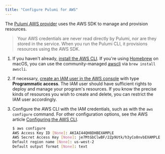 ```yaml
---
title: "Configure Pulumi for AWS"
---
```


<!-- LINKS -->
[Pulumi AWS provider]: ../reference/aws.html
[iam-user-console]: https://docs.aws.amazon.com/IAM/latest/UserGuide/id_users_create.html#id_users_create_console
[configure-aws-cli]: https://docs.aws.amazon.com/cli/latest/userguide/cli-chap-getting-started.html

The [Pulumi AWS provider] uses the AWS SDK to manage and provision resources. 

> Your AWS credentials are never read directly by Pulumi, nor are they stored in the service. When you run the Pulumi CLI, it provisions resources using the AWS SDK.

1.  If you haven't already, [install the AWS CLI](https://docs.aws.amazon.com/cli/latest/userguide/installing.html). If you're using [Homebrew](https://brew.sh/) on macOS, you can use the community-managed [awscli](http://formulae.brew.sh/formula/awscli) via `brew install awscli`.

2.  If necessary, [create an IAM user in the AWS console][iam-user-console] with type  **Programmatic access**. The IAM user should have sufficient rights to deploy and manage your program's resources. If you know the precise kinds of resources you wish to create and delete, you can restrict the IAM user accordingly.

3.  Configure the AWS CLI with the IAM credentials, such as with the `aws configure` command. For other configuration options, see the AWS article [Configuring the AWS CLI][configure-aws-cli].

    ```bash
    $ aws configure
    AWS Access Key ID [None]: AKIAI44QH8DHBEXAMPLE
    AWS Secret Access Key [None]: je7MtGbClwBF/2Zp9Utk/h3yCo8nvbEXAMPLEKEY
    Default region name [None]: us-west-2
    Default output format [None]: text
    ```
